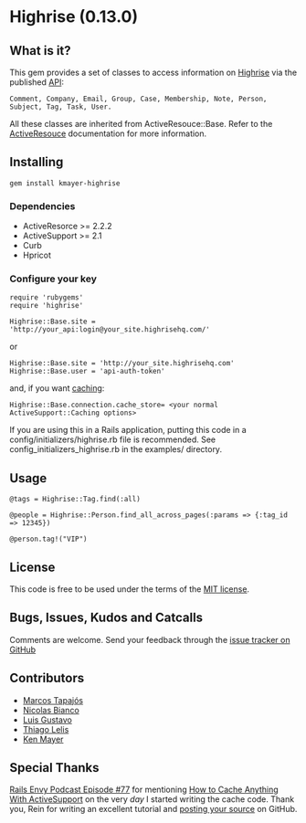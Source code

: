 # Highrise (0.13.0)

## What is it?

This gem provides a set of classes to access information on [Highrise][h] via the published [API][api]:

    Comment, Company, Email, Group, Case, Membership, Note, Person, Subject, Tag, Task, User. 

All these classes are inherited from ActiveResouce::Base. Refer to the [ActiveResouce][ar] documentation for more information.

## Installing

    gem install kmayer-highrise

### Dependencies

* ActiveResorce >= 2.2.2
* ActiveSupport >= 2.1
* Curb
* Hpricot

### Configure your key
    
    require 'rubygems'
    require 'highrise'
    
    Highrise::Base.site = 'http://your_api:login@your_site.highrisehq.com/'
    
or

    Highrise::Base.site = 'http://your_site.highrisehq.com'
    Highrise::Base.user = 'api-auth-token'

and, if you want [caching][c]:

    Highrise::Base.connection.cache_store= <your normal ActiveSupport::Caching options>
    
If you are using this in a Rails application, putting this code in a config/initializers/highrise.rb
file is recommended. See config_initializers_highrise.rb in the examples/ directory.

## Usage

    @tags = Highrise::Tag.find(:all)
    
    @people = Highrise::Person.find_all_across_pages(:params => {:tag_id => 12345})
    
    @person.tag!("VIP")

## License

This code is free to be used under the terms of the [MIT license][mit].

## Bugs, Issues, Kudos and Catcalls

Comments are welcome. Send your feedback through the [issue tracker on GitHub][i]

## Contributors

* [Marcos Tapajós][mt]
* [Nicolas Bianco][nb]
* [Luis Gustavo][lg]
* [Thiago Lelis][tl]
* [Ken Mayer][km]

## Special Thanks

[Rails Envy Podcast Episode #77][re] for mentioning
[How to Cache Anything With ActiveSupport][rh] on the very *day* I started writing the cache code. Thank you, Rein
for writing an excellent tutorial and [posting your source][e] on GitHub.

[api]: http://developer.37signals.com/highrise
[ar]: http://api.rubyonrails.org/classes/ActiveResource/Base.html
[c]:  http://api.rubyonrails.org/classes/ActiveSupport/Cache
[co]: http://github.com/kmayer
[e]:  http://github.com/primedia/endeca/tree/master
[h]:  http://www.highrisehq.com/
[i]:  http://github.com/kmayer/highrise/issues
[ii]: http://www.improveit.com.br/en
[km]: http://github.com/kmayer
[lg]: http://github.com/luisbebop
[mit]:http://www.opensource.org/licenses/mit-license.php
[mt]: http://www.improveit.com.br/en/company/tapajos
[nb]: http://github.com/slainer86
[re]: http://www.railsenvy.com/2009/4/29/rails-envy-podcast-episode-077-04-29-2009
[rh]: http://reinh.com/blog/2009/04/27/how-to-cache-anything-with-activesupport.html
[tl]: http://github.com/ThiagoLelis
